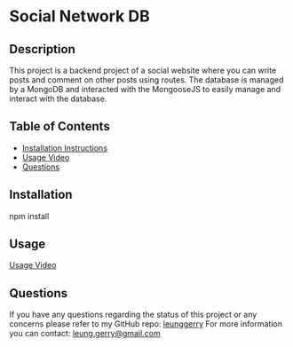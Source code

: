 # Social Network DB
  
## Description
This project is a backend project of a social website where you can write posts and comment on other posts using routes. The database is managed by a MongoDB and interacted with the MongooseJS to easily manage and interact with the database. 
## Table of Contents
- [Installation Instructions](#installation)
- [Usage Video](#usage)
- [Questions](#questions)

## Installation
npm install

## Usage
[Usage Video](https://drive.google.com/file/d/1mOtjciNgeP7wjuV2rf-W0LkUHjhKog6-/view?usp=sharing)

## Questions
If you have any questions regarding the status of this project or any concerns please refer to my GitHub repo:
[leunggerry](https://github.com/leunggerry)
For more information you can contact:
[leung.gerry@gmail.com](mailto:leung.gerry@gmail.com)

